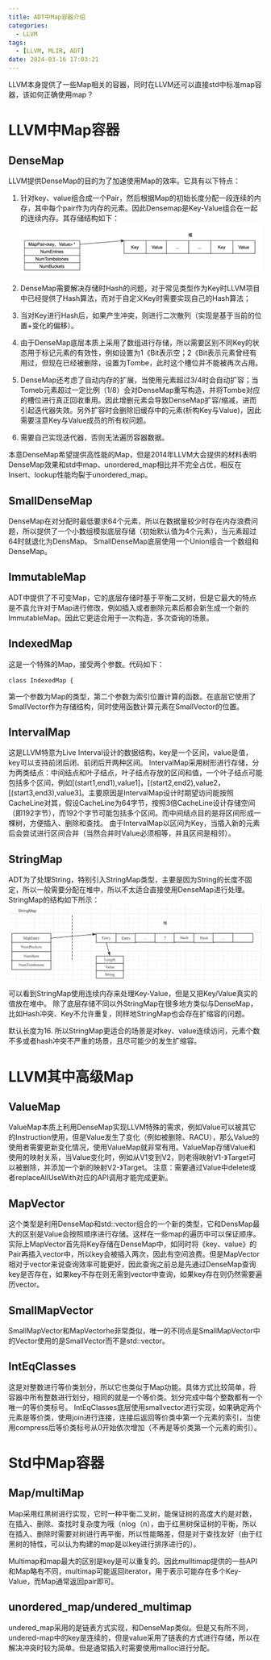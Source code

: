 ```yaml
---
title: ADT中Map容器介绍
categories:
  - LLVM
tags:
  - [LLVM, MLIR, ADT]
date: 2024-03-16 17:03:21
---
```


LLVM本身提供了一些Map相关的容器，同时在LLVM还可以直接std中标准map容器，该如何正确使用map？

# LLVM中Map容器

## DenseMap
LLVM提供DenseMap的目的为了加速使用Map的效率。它具有以下特点：
1. 针对key、value组合成一个Pair，然后根据Map的初始长度分配一段连续的内存，其中每个pair作为内存的元素。因此Densemap是Key-Value组合在一起的连续内存。其存储结构如下：
![](ADT-Map/17105802768390.jpg)
 
3. DenseMap需要解决存储时Hash的问题，对于常见类型作为Key时LLVM项目中已经提供了Hash算法，而对于自定义Key时需要实现自己的Hash算法；
4. 当对Key进行Hash后，如果产生冲突，则进行二次散列（实现是基于当前的位置+变化的偏移）。
5. 由于DenseMap底层本质上采用了数组进行存储，所以需要区别不同Key的状态用于标记元素的有效性，例如设置为1《Bit表示空；2《Bit表示元素曾经有用过，但现在已经被删除，设置为Tombe，此时这个槽位并不能被再次占用。
6. DenseMap还考虑了自动内存的扩展，当使用元素超过3/4时会自动扩容；当Tomeb元素超过一定比例（1/8）会对DenseMap重写构造，并将Tombe对应的槽位进行真正回收重用。因此增删元素会导致DenseMap扩容/缩减，进而引起迭代器失效。另外扩容时会删除旧缓存中的元素(析构Key与Value)，因此需要注意Key与Value成员的所有权问题。
7. 需要自己实现迭代器，否则无法遍历容器数据。

本意DenseMap希望提供高性能的Map，但是2014年LLVM大会提供的材料表明DenseMap效果和std中map、unordered_map相比并不完全占优，相反在Insert、lookup性能均裂于unordered_map。

## SmallDenseMap

DenseMap在对分配时最低要求64个元素，所以在数据量较少时存在内存浪费问题，所以提供了一个小数组模拟底层存储（初始默认值为4个元素），当元素超过64时就退化为DensMap。
SmallDenseMap底层使用一个Union组合一个数组和DenseMap。

## ImmutableMap

ADT中提供了不可变Map，它的底层存储时基于平衡二叉树，但是它最大的特点是不袁允许对于Map进行修改，例如插入或者删除元素后都会新生成一个新的ImmutableMap。因此它更适合用于一次构造，多次查询的场景。

## IndexedMap

这是一个特殊的Map，接受两个参数。代码如下：

```template <typename T, typename ToIndexT = identity<unsigned>>
class IndexedMap {
```

第一个参数为Map的类型，第二个参数为索引位置计算的函数。在底层它使用了SmallVector作为存储结构，同时使用函数计算元素在SmallVector的位置。

## IntervalMap

这是LLVM特意为Live Interval设计的数据结构，key是一个区间，value是值，key可以支持前闭后闭、前闭后开两种区间。
IntervalMap采用树形进行存储，分为两类结点：中间结点和叶子结点，叶子结点存放的区间和值，一个叶子结点可能包括多个区间，例如[(start1,end1),value1]，[(start2,end2),value2，[(start3,end3),value3]。主要原因是IntervalMap设计时期望访问能按照CacheLine对其，假设CacheLine为64字节，按照3倍CacheLine设计存储空间（即192字节），而192个字节可能包括多个区间。而中间结点目的是将区间形成一棵树，方便插入、删除和查找。
由于IntervalMap以区间为Key，当插入新的元素后会尝试进行区间合并（当然合并时Value必须相等，并且区间是相邻）。

## StringMap

ADT为了处理String，特别引入StringMap类型，主要是因为String的长度不固定，所以一般需要分配在堆中，所以不太适合直接使用DenseMap进行处理。
StringMap的结构如下所示：
![](ADT-Map/17105803752754.jpg)

可以看到StringMap使用连续内存来处理Key-Value，但是又把Key/Value真实的值放在堆中。
除了底层存储不同以外StringMap在很多地方类似与DenseMap，比如Hash冲突、Key不允许重复，同样地StringMap也会存在扩缩容的问题。

默认长度为16.
所以StringMap更适合的场景是对key、value连续访问，元素个数不多或者hash冲突不严重的场景，且尽可能少的发生扩缩容。

# LLVM其中高级Map
## ValueMap

ValueMap本质上利用DenseMap实现LLVM特殊的需求，例如Value可以被其它的Instruction使用，但是Value发生了变化（例如被删除、RACU），那么Value的使用者需要更新变化情况，使用ValueMap就非常有用。ValueMap存储Value和使用的映射关系，当Value变化时，例如从V1变到V2，则老得映射V1-》Target可以被删除，并添加一个新的映射V2-》Target。
注意：需要通过Value中delete或者replaceAllUseWith对应的API调用才能完成更新。

## MapVector

这个类型是利用DenseMap和std::vector组合的一个新的类型，它和DensMap最大的区别是Value会按照顺序进行存储。这样在一些map的遍历中可以保证顺序。
实际上MapVector首先将Key存储在DenseMap中，如同时将《key、value》的Pair再插入vector中，所以key会被插入两次，因此有空间浪费。但是MapVector相对于vector来说查询效率可能更好，因此查询之前总是先通过DenseMap查询key是否存在，如果key不存在则无需到vector中查询，如果key存在则仍然需要遍历vector。

## SmallMapVector

SmallMapVector和MapVectorhe非常类似，唯一的不同点是SmallMapVector中的Vector使用的是SmallVector而不是std::vector。

## IntEqClasses

这是对整数进行等价类划分，所以它也类似于Map功能。具体方式比较简单，将容器中所有整数进行划分，相同的就是一个等价类。划分完成中每个整数都有一个唯一的等价类标号。
IntEqClasses底层使用smallvector进行实现，如果确定两个元素是等价类，使用join进行连接，连接后返回等价类中第一个元素的索引，当使用compress后等价类标号从0开始依次增加（不再是等价类第一个元素的索引）。

# Std中Map容器

## Map/multiMap
Map采用红黑树进行实现，它时一种平衡二叉树，能保证树的高度大约是对数，在插入、删除、查找时复杂度为哦（nlog（n），由于红黑树保证树的平衡，所以在插入、删除时需要对树进行再平衡，所以性能略差，但是对于查找友好（由于红黑树的特性，可以认为构建的map是以key进行排序进行的）。


Multimap和map最大的区别是key是可以重复的。因此mulltimap提供的一些API和Map略有不同，multimap可能返回iterator，用于表示可能存在多个Key-Value，而Map通常返回pair即可。

## unordered_map/undered_multimap

undered_map采用的是链表方式实现，和DenseMap类似。但是又有所不同，undered-map中的key是连续的，但是value采用了链表的方式进行存储，所以在解决冲突时较为简单。但是通常插入时需要使用malloc进行分配。


<!-- more -->
